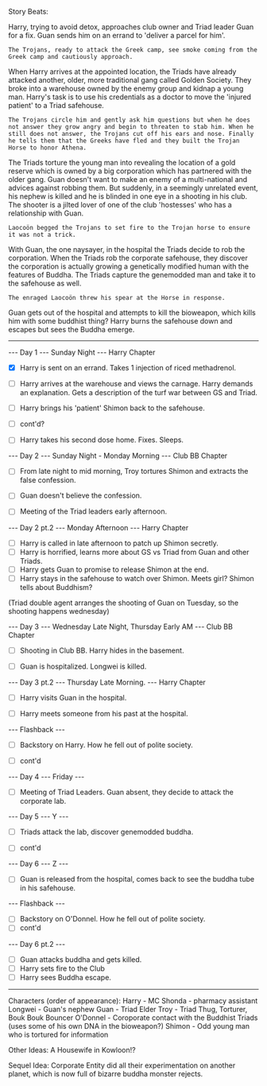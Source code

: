 Story Beats:

Harry, trying to avoid detox, approaches club owner and Triad leader Guan for a fix. Guan sends him on an errand to 'deliver a parcel for him'.
	
	The Trojans, ready to attack the Greek camp, see smoke coming from the Greek camp and cautiously approach.
	
When Harry arrives at the appointed location, the Triads have already attacked another, older, more traditional gang called Golden Society. They broke into a warehouse owned by the enemy group and kidnap a young man. Harry's task is to use his credentials as a doctor to move the 'injured patient' to a Triad safehouse.

	The Trojans circle him and gently ask him questions but when he does not answer they grow angry and begin to threaten to stab him. When he still does not answer, the Trojans cut off his ears and nose. Finally he tells them that the Greeks have fled and they built the Trojan Horse to honor Athena.
	
The Triads torture the young man into revealing the location of a gold reserve which is owned by a big corporation which has partnered with the older gang. Guan doesn't want to make an enemy of a multi-national and advices against robbing them. But suddenly, in a seemingly unrelated event, his nephew is killed and he is blinded in one eye in a  shooting in his club. The shooter is a jilted lover of one of the club 'hostesses' who has a relationship with Guan.

	Laocoön begged the Trojans to set fire to the Trojan horse to ensure it was not a trick.
	
With Guan, the one naysayer, in the hospital the Triads decide to rob the corporation. When the Triads rob the corporate safehouse, they discover the corporation is actually growing a genetically modified human with the features of Buddha. The Triads capture the genemodded man and take it to the safehouse as well.

	The enraged Laocoön threw his spear at the Horse in response.
	
Guan gets out of the hospital and attempts to kill the bioweapon, which kills him with some buddhist thing? Harry burns the safehouse down and escapes but sees the Buddha emerge.

---

--- Day 1 --- Sunday Night --- Harry Chapter
- [x] Harry is sent on an errand. Takes 1 injection of riced methadrenol.
- [ ] Harry arrives at the warehouse and views the carnage. Harry demands an explanation. Gets a description of the turf war between GS and Triad.
- [ ] Harry brings his 'patient' Shimon back to the safehouse.
- [ ] cont'd?
- [ ] Harry takes his second dose home. Fixes. Sleeps.


--- Day 2 --- Sunday Night - Monday Morning ---  Club BB Chapter
- [ ] From late night to mid morning, Troy tortures Shimon and extracts the false confession.
- [ ] Guan doesn't believe the confession.
- [ ] Meeting of the Triad leaders early afternoon.


--- Day 2 pt.2 --- Monday Afternoon --- Harry Chapter
- [ ] Harry is called in late afternoon to patch up Shimon secretly. 
- [ ] Harry is horrified, learns more about GS vs Triad from Guan and other Triads.
- [ ] Harry gets Guan to promise to release Shimon at the end.
- [ ] Harry stays in the safehouse to watch over Shimon. Meets girl? Shimon tells about Buddhism?

(Triad double agent arranges the shooting of Guan on Tuesday, so the shooting happens wednesday)

--- Day 3 --- Wednesday Late Night, Thursday Early AM --- Club BB Chapter
- [ ] Shooting in Club BB. Harry hides in the basement. 
- [ ] Guan is hospitalized. Longwei is killed.


--- Day 3 pt.2 --- Thursday Late Morning. --- Harry Chapter
- [ ] Harry visits Guan in the hospital. 
- [ ] Harry meets someone from his past at the hospital.


--- Flashback ---
- [ ] Backstory on Harry. How he fell out of polite society.
- [ ] cont'd


--- Day 4 --- Friday ---
- [ ] Meeting of Triad Leaders. Guan absent, they decide to attack the corporate lab.


--- Day 5 --- Y  ---
- [ ] Triads attack the lab, discover genemodded buddha.
- [ ] cont'd


--- Day 6 --- Z ---
- [ ] Guan is released from the hospital, comes back to see the buddha tube in his safehouse.

--- Flashback ---
- [ ] Backstory on O'Donnel. How he fell out of polite society.
- [ ] cont'd

--- Day 6 pt.2 ---
- [ ] Guan attacks buddha and gets killed.
- [ ] Harry sets fire to the Club
- [ ] Harry sees Buddha escape.

---

Characters (order of appearance):
	Harry - MC
	Shonda - pharmacy assistant
	Longwei - Guan's nephew
	Guan - Triad Elder
	Troy - Triad Thug, Torturer, Bouk Bouk Bouncer
	O'Donnel - Coroporate contact with the Buddhist Triads (uses some of his own DNA in 		the bioweapon?)
	Shimon - Odd young man who is tortured for information
	
Other Ideas:
	A Housewife in Kowloon!?

Sequel Idea:
	Corporate Entity did all their experimentation on another planet, which is now full of bizarre buddha monster rejects.
